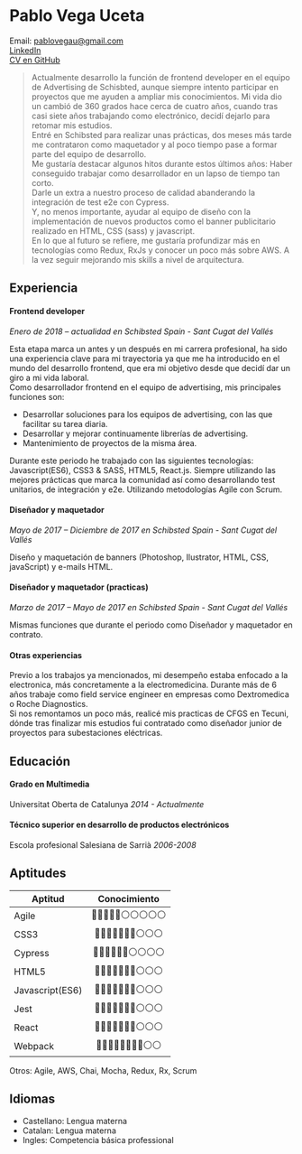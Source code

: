 # Pablo Vega Uceta

Email: pablovegau@gmail.com  
[LinkedIn](https://www.linkedin.com/in/pablovegauceta/)  
[CV en GitHub](https://github.com/pablovegau/CV)

> Actualmente desarrollo la función de frontend developer en el equipo de Advertising de Schisbted, aunque siempre intento participar en proyectos que me ayuden a ampliar mis conocimientos. Mi vida dio un cambió de 360 grados hace cerca de cuatro años, cuando tras casi siete años trabajando como electrónico, decidí dejarlo para retomar mis estudios.  
Entré en Schibsted para realizar unas prácticas, dos meses más tarde me contrataron como maquetador y al poco tiempo pase a formar parte del equipo de desarrollo.  
Me gustaría destacar algunos hitos durante estos últimos años: Haber conseguido trabajar como desarrollador en un lapso de tiempo tan corto.  
Darle un extra a nuestro proceso de calidad abanderando la integración de test e2e con Cypress.  
Y, no menos importante, ayudar al equipo de diseño con la implementación de nuevos productos como el banner publicitario realizado en HTML, CSS (sass) y javascript.  
En lo que al futuro se refiere, me gustaría profundizar más en tecnologías como Redux, RxJs y conocer un poco más sobre AWS. A la vez seguir mejorando mis skills a nivel de arquitectura.

## Experiencia

#### Frontend developer
*Enero de 2018 – actualidad en Schibsted Spain - Sant Cugat del Vallés*

Esta etapa marca un antes y un después en mi carrera profesional, ha sido una experiencia clave para mi trayectoria ya que me ha introducido en el mundo del desarrollo frontend, que era mi objetivo desde que decidí dar un giro a mi vida laboral.  
Como desarrollador frontend en el equipo de advertising, mis principales funciones son:

- Desarrollar soluciones para los equipos de advertising, con las que facilitar su tarea diaria.
- Desarrollar y mejorar continuamente librerías de advertising.
- Mantenimiento de proyectos de la misma área.

Durante este periodo he trabajado con las siguientes tecnologías: Javascript(ES6), CSS3 & SASS, HTML5, React.js. Siempre utilizando las mejores prácticas que marca la comunidad así como desarrollando test unitarios, de integración y e2e. Utilizando metodologías Agile con Scrum.

#### Diseñador y maquetador
*Mayo de 2017 – Diciembre de 2017 en Schibsted Spain - Sant Cugat del Vallés*

Diseño y maquetación de banners (Photoshop, Ilustrator, HTML, CSS, javaScript) y e-mails HTML.

#### Diseñador y maquetador (practicas)
*Marzo de 2017 – Mayo de 2017 en Schibsted Spain - Sant Cugat del Vallés*

Mismas funciones que durante el periodo como Diseñador y maquetador en contrato.

#### Otras experiencias
Previo a los trabajos ya mencionados, mi desempeño estaba enfocado a la electronica, más concretamente a la electromedicina. Durante más de 6 años trabaje como field service engineer en empresas como Dextromedica o Roche Diagnostics.  
Si nos remontamos un poco más, realicé mis practicas de CFGS en Tecuni, dónde tras finalizar mis estudios fui contratado como diseñador junior de proyectos para subestaciones eléctricas.

## Educación

#### Grado en Multimedia

Universitat Oberta de Catalunya
*2014 - Actualmente*

#### Técnico superior en desarrollo de productos electrónicos

Escola profesional Salesiana de Sarrià
*2006-2008*

## Aptitudes

| Aptitud         |     Conocimiento       |
| --------------- | :-------------------:  |
| Agile           | 🔵🔵🔵🔵🔵⚪️⚪️⚪️⚪️⚪ |
| CSS3            | 🔵🔵🔵🔵🔵🔵🔵⚪️⚪️⚪ |
| Cypress         | 🔵🔵🔵🔵🔵🔵⚪️⚪️⚪️⚪️ |
| HTML5           | 🔵🔵🔵🔵🔵🔵🔵⚪️⚪️⚪️ |
| Javascript(ES6) | 🔵🔵🔵🔵🔵🔵🔵⚪️⚪️⚪️ |
| Jest            | 🔵🔵🔵🔵🔵🔵🔵⚪️⚪️⚪️ |
| React           | 🔵🔵🔵🔵🔵🔵🔵⚪️⚪️⚪️ |
| Webpack         | 🔵🔵🔵🔵🔵️🔵🔵🔵⚪️⚪️ |

Otros: Agile, AWS, Chai, Mocha, Redux, Rx, Scrum

## Idiomas

- Castellano: Lengua materna
- Catalan: Lengua materna
- Ingles: Competencia básica professional
